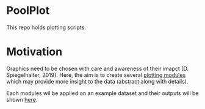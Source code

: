 # PoolPlot
This repo holds plotting scripts.

# Motivation
Graphics need to be chosen with care and awareness of their imapct (D. Spiegelhalter, 2019). Here, the aim is to create several [plotting modules](src) which may provide more insight to the data (abstract along with details).

Each modules wil be applied on an example dataset and their outputs will be shown [here](examples).

